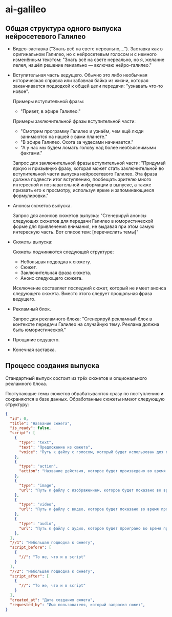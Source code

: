 # ai-galileo

## Общая структура одного выпуска нейросетевого Галилео

- Видео-заставка ("Знать всё на свете нереально,...").
  Заставка как в оригинальном Галилео, но с нейросетевым голосом и с немного изменённым текстом:
  "Знать всё на свете нереально,
   но я, желание лелея,
   нашёл решение гениально —
   включаю нейро-галилео."

- Вступительная часть ведущего.
  Обычно это либо необычная историческая справка или забавная байка из жизни, которая заканчивается подводкой к общей цели передачи: "узнавать что-то новое".

  Примеры вступительной фразы:
  - "Привет, в эфире Галилео."

  Примеры заключительной фразы вступительной части:
  - "Смотрим программу Галилео и узнаём, чем ещё люди занимаются на нашей с вами планете."
  - "В эфире Галилео. Охота за чудесами начинается."
  - "А у нас мы будем ломать голову над более необъяснимыми фактами."

  Запрос для заключительной фразы вступительной части:
  "Придумай яркую и призывную фразу, которая может стать заключительной во вступительной части выпуска нейросетевого Галилео. Эта фраза должна подвести итог вступлению, пообещать зрителю много интересной и познавательной информации в выпуске, а также призвать его к просмотру, используя яркие и запоминающиеся формулировки."

- Анонсы сюжетов выпуска.

  Запрос для анонсов сюжетов выпуска:
  "Сгенерируй анонсы следующих сюжетов для передачи Галилео в юмористической форме для привлечения внимания, не выдавая при этом самую интересную часть. Вот список тем: [перечислить темы]"

- Сюжеты выпуска:

  Сюжеты подчиняются следующей структуре:
  - Небольшая подводка к сюжету.
  - Сюжет.
  - Заключительная фраза сюжета.
  - Анонс следующего сюжета.

  Исключение составляет последний сюжет, который не имеет анонса следующего сюжета. Вместо этого следует прощальная фраза ведущего.

- Рекламный блок.

  Запрос для рекламного блока:
  "Сгенерируй рекламный блок в контексте передачи Галилео на случайную тему. Реклама должна быть юмористической."

- Прощание ведущего.

- Конечная заставка.

## Процесс создания выпуска

Стандартный выпуск состоит из трёх сюжетов и опционального рекламного блока.

Поступающие темы сюжетов обрабатываются сразу по поступлению и сохраняются в базе данных. Обработанные сюжеты имеют следующую структуру:

```json
{
  "id": 0,
  "title": "Название сюжета",
  "is_ready": false,
  "script": [
    {
      "type": "text",
      "text": "Предложение из сюжета",
      "voice": "Путь к файлу с голосом, который будет использован для произнесения этого предложения",
    },
    {
      "type": "action",
      "action": "Название действия, которое будет произведено во время произнесения этого предложения",
    },
    {
      "type": "image",
      "url": "Путь к файлу с изображением, которое будет показано во время произнесения этого предложения",
    },
    {
      "type": "video",
      "url": "Путь к файлу с видео, которое будет показано во время произнесения этого предложения",
    },
    {
      "type": "audio",
      "url": "Путь к файлу с аудио, которое будет проиграно во время произнесения этого предложения",
    },
  ],
  "//1": "Небольшая подводка к сюжету",
  "script_before": [
    {
      "//": "То же, что и в script"
    }
  ],
  "//2": "Небольшая подводка к сюжету",
  "script_after": [
    {
      "//": "То же, что и в script"
    }
  ],
  "created_at": "Дата создания сюжета",
  "requested_by": "Имя пользователя, который запросил сюжет",
}
```
